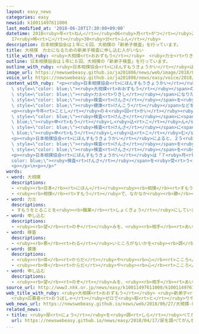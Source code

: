 ```yaml
---
layout: easy_news
categories: easy
newsid: k10011497611000
last_modified_at: '2018-06-28T17:30:00+09:00'
datetime: 2018<ruby>年<rt>ねん</rt></ruby>06<ruby>月<rt>がつ</rt></ruby>28<ruby>日<rt>にち</rt></ruby>
  17<ruby>時<rt>じ</rt></ruby>30<ruby>分<rt>ふん</rt></ruby>
description: 日本相撲協会は１年に６回、大相撲の「新弟子検査」を行っています。
title: 大相撲　力士になるための新弟子検査に申し込む人がいない
title_with_ruby: <ruby>大相撲<rt>おおずもう</rt></ruby>　<ruby>力士<rt>りきし</rt></ruby>になるための<ruby>新弟子検査<rt>しんでしけんさ</rt></ruby>に<ruby>申<rt>もう</rt></ruby>し<ruby>込<rt>こ</rt></ruby>む<ruby>人<rt>ひと</rt></ruby>がいない
outline: 日本相撲協会は１年に６回、大相撲の「新弟子検査」を行っています。
outline_with_ruby: <ruby>日本相撲協会<rt>にほんすもうきょうかい</rt></ruby>は１<ruby>年<rt>ねん</rt></ruby>に６<ruby>回<rt>かい</rt></ruby>、<ruby>大相撲<rt>おおずもう</rt></ruby>の「<ruby>新弟子検査<rt>しんでしけんさ</rt></ruby>」を<ruby>行<rt>おこな</rt></ruby>っています。
image_url: https://newswebeasy.github.io/ja201806/news/web/image/2018/06/27/K10011497611_1806271509_1806271514_01_02.jpg
voice_url: https://newswebeasy.github.io/ja201806/news/easy/voice/2018/06/28/k10011497611000.mp4
content_with_ruby: "<p><ruby>日本相撲協会<rt>にほんすもうきょうかい</rt></ruby>は１<ruby>年<rt>ねん</rt></ruby>に６<ruby>回<rt>かい</rt></ruby>、<span\
  \ style=\"color: blue;\"><ruby>大相撲<rt>おおずもう</rt></ruby></span>の「<ruby>新弟子検査<rt>しんでしけんさ</rt></ruby>」を<ruby>行<rt>おこな</rt></ruby>っています。<span\
  \ style=\"color: blue;\"><ruby>力士<rt>りきし</rt></ruby></span>になりたい<ruby>若<rt>わか</rt></ruby>い<ruby>人<rt>ひと</rt></ruby>はこの<span\
  \ style=\"color: blue;\"><ruby>検査<rt>けんさ</rt></ruby></span>を<ruby>受<rt>う</rt></ruby>けて、<ruby>体<rt>からだ</rt></ruby>の<ruby>大<rt>おお</rt></ruby>きさや<span\
  \ style=\"color: blue;\"><ruby>健康<rt>けんこう</rt></ruby></span>などを<ruby>調<rt>しら</rt></ruby>べてもらいます。</p>\n\
  <p><ruby>今年<rt>ことし</rt></ruby>の４<ruby>回<rt>かい</rt></ruby><ruby>目<rt>め</rt></ruby>の<ruby>新弟子検査<rt>しんでしけんさ</rt></ruby>は７<ruby>月<rt>がつ</rt></ruby><ruby>２日<rt>ふつか</rt></ruby>に<ruby>行<rt>おこな</rt></ruby>う<ruby>予定<rt>よてい</rt></ruby>でした。しかし、<span\
  \ style=\"color: blue;\"><ruby>検査<rt>けんさ</rt></ruby></span>に<span style=\"color:\
  \ blue;\"><ruby>申<rt>もう</rt></ruby>し<ruby>込<rt>こ</rt></ruby>ん</span>だ<ruby>人<rt>ひと</rt></ruby>がいなかったため、<ruby>行<rt>おこな</rt></ruby>わないことになりました。１１<ruby>年<rt>ねん</rt></ruby><ruby>前<rt>まえ</rt></ruby>にも<span\
  \ style=\"color: blue;\"><ruby>検査<rt>けんさ</rt></ruby></span>に<span style=\"color:\
  \ blue;\"><ruby>申<rt>もう</rt></ruby>し<ruby>込<rt>こ</rt></ruby>む</span><ruby>人<rt>ひと</rt></ruby>がいなかったことがあります。</p>\n\
  <p><ruby>日本相撲協会<rt>にほんすもうきょうかい</rt></ruby>によると、２５<ruby>年<rt>ねん</rt></ruby>ぐらい<ruby>前<rt>まえ</rt></ruby>は<span\
  \ style=\"color: blue;\"><ruby>検査<rt>けんさ</rt></ruby></span>を<ruby>受<rt>う</rt></ruby>ける<ruby>人<rt>ひと</rt></ruby>が１<ruby>年<rt>ねん</rt></ruby>に２００<ruby>人<rt>にん</rt></ruby><ruby>以上<rt>いじょう</rt></ruby>いました。しかし、<ruby>最近<rt>さいきん</rt></ruby>の１０<ruby>年<rt>ねん</rt></ruby>ぐらいは１００<ruby>人<rt>にん</rt></ruby>より<ruby>少<rt>すく</rt></ruby>なくなっています。<ruby>今年<rt>ことし</rt></ruby>は<ruby>今<rt>いま</rt></ruby>までの３<ruby>回<rt>かい</rt></ruby>で６４<ruby>人<rt>にん</rt></ruby>が<span\
  \ style=\"color: blue;\"><ruby>検査<rt>けんさ</rt></ruby></span>を<ruby>受<rt>う</rt></ruby>けました。</p>\n\
  <p><ruby>日本相撲協会<rt>にほんすもうきょうかい</rt></ruby>は「７<ruby>月<rt>がつ</rt></ruby>に<span style=\"\
  color: blue;\"><ruby>検査<rt>けんさ</rt></ruby></span>を<ruby>受<rt>う</rt></ruby>ける<ruby>人<rt>ひと</rt></ruby>は、<ruby>毎年<rt>まいとし</rt></ruby>あまり<ruby>多<rt>おお</rt></ruby>くありません。<ruby>今年<rt>ことし</rt></ruby>が<ruby>特別<rt>とくべつ</rt></ruby>に<ruby>少<rt>すく</rt></ruby>ないとは<ruby>考<rt>かんが</rt></ruby>えていません」と<ruby>言<rt>い</rt></ruby>っています。</p>\n\
  <p></p>\n<p></p>"
words:
- word: 大相撲
  descriptions:
  - <ruby><rb>日本</rb><rt>にほん</rt></ruby><ruby><rb>相撲</rb><rt>すもう</rt></ruby><ruby><rb>協会</rb><rt>きょうかい</rt></ruby>が<ruby><rb>行</rb><rt>おこな</rt></ruby>う<ruby><rb>専門</rb><rt>せんもん</rt></ruby>の<ruby><rb>力士</rb><rt>りきし</rt></ruby>による<ruby><rb>相撲</rb><rt>すもう</rt></ruby>。
  - <ruby><rb>相撲</rb><rt>すもう</rt></ruby>で、なかなか<ruby><rb>勝</rb><rt>か</rt></ruby>ち<ruby><rb>負</rb><rt>ま</rt></ruby>けの<ruby><rb>決</rb><rt>き</rt></ruby>まらない<ruby><rb>力</rb><rt>ちから</rt></ruby>の<ruby><rb>入</rb><rt>はい</rt></ruby>った<ruby><rb>取組</rb><rt>とりくみ</rt></ruby>。
- word: 力士
  descriptions:
  - すもうをとることを<ruby><rb>職業</rb><rt>しょくぎょう</rt></ruby>にしている<ruby><rb>人</rb><rt>ひと</rt></ruby>。すもうとり。
- word: 申し込む
  descriptions:
  - <ruby><rb>望</rb><rt>のぞ</rt></ruby>みを、<ruby><rb>相手</rb><rt>あいて</rt></ruby>に<ruby><rb>伝</rb><rt>つた</rt></ruby>える。<ruby><rb>申</rb><rt>もう</rt></ruby>し<ruby><rb>入</rb><rt>い</rt></ruby>れる。
- word: 検査
  descriptions:
  - <ruby><rb>悪</rb><rt>わる</rt></ruby>いところがないかを<ruby><rb>調</rb><rt>しら</rt></ruby>べること。
- word: 健康
  descriptions:
  - <ruby><rb>体</rb><rt>からだ</rt></ruby>や<ruby><rb>心</rb><rt>こころ</rt></ruby>に<ruby><rb>悪</rb><rt>わる</rt></ruby>いところがなく、<ruby><rb>元気</rb><rt>げんき</rt></ruby>なようす。
  - <ruby><rb>体</rb><rt>からだ</rt></ruby>や<ruby><rb>心</rb><rt>こころ</rt></ruby>のぐあい。
- word: 申し込む
  descriptions:
  - <ruby><rb>望</rb><rt>のぞ</rt></ruby>みを、<ruby><rb>相手</rb><rt>あいて</rt></ruby>に<ruby><rb>伝</rb><rt>つた</rt></ruby>える。<ruby><rb>申</rb><rt>もう</rt></ruby>し<ruby><rb>入</rb><rt>い</rt></ruby>れる。
source_url: http://www3.nhk.or.jp/news/easy/k10011497611000/k10011497611000.html
web_title_with_ruby: <ruby>大相撲<rt>おおずもう</rt></ruby> <ruby>新弟子<rt>しんでし</rt></ruby><ruby>検査<rt>けんさ</rt></ruby>
  <ruby>応募者<rt>おうぼしゃ</rt></ruby>ゼロで<ruby>取<rt>と</rt></ruby>りやめ 11<ruby>年<rt>ねん</rt></ruby>ぶり
web_news_url: https://newswebeasy.github.io/news/web/2018/06/27/大相撲-新弟子検査-応募者ゼロで取りやめ-11年ぶり
related_news:
- title: <ruby>尿<rt>にょう</rt></ruby>を<ruby>調<rt>しら</rt></ruby>べてがんを<ruby>見<rt>み</rt></ruby>つける　<ruby>世界<rt>せかい</rt></ruby>で<ruby>初<rt>はじ</rt></ruby>めての<ruby>実験<rt>じっけん</rt></ruby>
  url: https://newswebeasy.github.io/news/easy/2018/04/17/尿を調べてがんを見つける-世界で初めての実験
...
```

